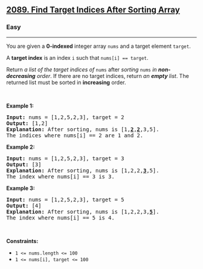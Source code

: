 <h2><a href="https://leetcode.com/problems/find-target-indices-after-sorting-array/?envType=problem-list-v2&envId=binary-search">2089. Find Target Indices After Sorting Array</a></h2><h3>Easy</h3><hr><p>You are given a <strong>0-indexed</strong> integer array <code>nums</code> and a target element <code>target</code>.</p>

<p>A <strong>target index</strong> is an index <code>i</code> such that <code>nums[i] == target</code>.</p>

<p>Return <em>a list of the target indices of</em> <code>nums</code> after<em> sorting </em><code>nums</code><em> in <strong>non-decreasing</strong> order</em>. If there are no target indices, return <em>an <strong>empty</strong> list</em>. The returned list must be sorted in <strong>increasing</strong> order.</p>

<p>&nbsp;</p>
<p><strong class="example">Example 1:</strong></p>

<pre>
<strong>Input:</strong> nums = [1,2,5,2,3], target = 2
<strong>Output:</strong> [1,2]
<strong>Explanation:</strong> After sorting, nums is [1,<u><strong>2</strong></u>,<u><strong>2</strong></u>,3,5].
The indices where nums[i] == 2 are 1 and 2.
</pre>

<p><strong class="example">Example 2:</strong></p>

<pre>
<strong>Input:</strong> nums = [1,2,5,2,3], target = 3
<strong>Output:</strong> [3]
<strong>Explanation:</strong> After sorting, nums is [1,2,2,<u><strong>3</strong></u>,5].
The index where nums[i] == 3 is 3.
</pre>

<p><strong class="example">Example 3:</strong></p>

<pre>
<strong>Input:</strong> nums = [1,2,5,2,3], target = 5
<strong>Output:</strong> [4]
<strong>Explanation:</strong> After sorting, nums is [1,2,2,3,<u><strong>5</strong></u>].
The index where nums[i] == 5 is 4.
</pre>

<p>&nbsp;</p>
<p><strong>Constraints:</strong></p>

<ul>
	<li><code>1 &lt;= nums.length &lt;= 100</code></li>
	<li><code>1 &lt;= nums[i], target &lt;= 100</code></li>
</ul>
